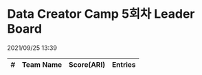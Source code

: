 # Data Creator Camp 5회차 Leader Board
2021/09/25 13:39

|#|Team Name|Score(ARI)|Entries|  
|:---:|:---:|:---:|:---:|  
